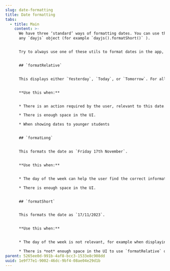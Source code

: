 ```yaml
---
slug: date-formatting
title: Date formatting
tabs:
  - title: Main
    content: >-
      We have three ‘standard’ ways of formatting dates. You can use these on
      any `dayjs` object (for example `dayjs().formatShort()` ).


      Try to always use one of these utils to format dates in the app, and only use other ways of formatting when there is a specific use case that these three utils don’t cover.


      ## `formatRelative`


      This displays either `Yesterday`, `Today`, or `Tomorrow`. For all other dates, it will format the same as `formatLong`.


      **Use this when:**


      * There is an action required by the user, relevant to this date. For example a homework due date.

      * There is enough space in the UI.

      * When showing dates to younger students


      ## `formatLong`


      This formats the date as `Friday 17th November`.


      **Use this when:**


      * The day of the week can help the user find the correct information. For example, when displaying mock tests in a score card.

      * There is enough space in the UI.


      ## `formatShort`


      This formats the date as `17/11/2023`.


      **Use this when:**


      * The day of the week is not relevant, for example when displaying a date of birth or a payment date.

      * There is *not* enough space in the UI to use `formatRelative` or `formatLong`.
parent: 5265ee0d-991b-4af8-bcc3-1533e8c908dd
uuid: 1e9f77e1-9002-46dc-9bf4-08ae04e29d1b
---
```

